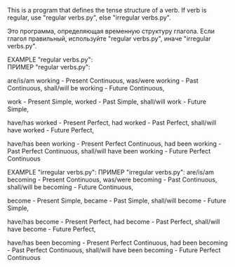This is a program that defines the tense structure of a verb.
If verb is regular, use "regular verbs.py", else "irregular verbs.py".

Это программа, определяющая временную структуру глагола.
Если глагол правильный, используйте "regular verbs.py", иначе "irregular verbs.py".

EXAMPLE "regular verbs.py":  
ПРИМЕР "regular verbs.py":

are/is/am working - Present Continuous,
was/were working - Past Continuous,
shall/will be working - Future Continuous,

work - Present Simple,
worked - Past Simple,
shall/will work - Future Simple,

have/has worked - Present Perfect,
had worked - Past Perfect,
shall/will have worked - Future Perfect,

have/has been working - Present Perfect Continuous,
had been working - Past Perfect Continuous,
shall/will have been working - Future Perfect Continuous

EXAMPLE "irregular verbs.py":
ПРИМЕР "irregular verbs.py":
are/is/am becoming - Present Continuous,
was/were becoming - Past Continuous,
shall/will be becoming - Future Continuous,

become - Present Simple,
became - Past Simple,
shall/will become - Future Simple,

have/has become - Present Perfect,
had become - Past Perfect,
shall/will have become - Future Perfect,

have/has been becoming - Present Perfect Continuous,
had been becoming - Past Perfect Continuous,
shall/will have been becoming - Future Perfect Continuous
